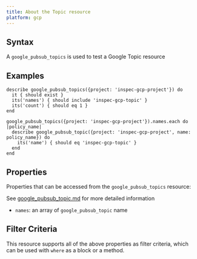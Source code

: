 ```yaml
---
title: About the Topic resource
platform: gcp
---
```



## Syntax
A `google_pubsub_topics` is used to test a Google Topic resource

## Examples
```
describe google_pubsub_topics({project: 'inspec-gcp-project'}) do
  it { should exist }
  its('names') { should include 'inspec-gcp-topic' }
  its('count') { should eq 1 }
end

google_pubsub_topics({project: 'inspec-gcp-project'}).names.each do |policy_name|
  describe google_pubsub_topic({project: 'inspec-gcp-project', name: policy_name}) do
    its('name') { should eq 'inspec-gcp-topic' }
  end
end

```

## Properties
Properties that can be accessed from the `google_pubsub_topics` resource:

See [google_pubsub_topic.md](google_pubsub_topic.md) for more detailed information
  * `names`: an array of `google_pubsub_topic` name

## Filter Criteria
This resource supports all of the above properties as filter criteria, which can be used
with `where` as a block or a method.
